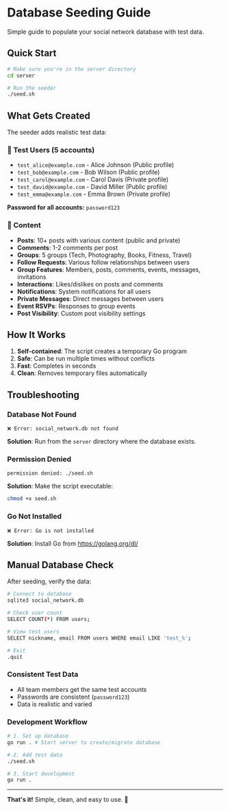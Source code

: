 # Database Seeding Guide

Simple guide to populate your social network database with test data.

## Quick Start

```bash
# Make sure you're in the server directory
cd server

# Run the seeder
./seed.sh
```

## What Gets Created

The seeder adds realistic test data:

### 👥 Test Users (5 accounts)
- `test_alice@example.com` - Alice Johnson (Public profile)
- `test_bob@example.com` - Bob Wilson (Public profile)  
- `test_carol@example.com` - Carol Davis (Private profile)
- `test_david@example.com` - David Miller (Public profile)
- `test_emma@example.com` - Emma Brown (Private profile)

**Password for all accounts:** `password123`

### 📝 Content
- **Posts**: 10+ posts with various content (public and private)
- **Comments**: 1-2 comments per post
- **Groups**: 5 groups (Tech, Photography, Books, Fitness, Travel)
- **Follow Requests**: Various follow relationships between users
- **Group Features**: Members, posts, comments, events, messages, invitations
- **Interactions**: Likes/dislikes on posts and comments
- **Notifications**: System notifications for all users
- **Private Messages**: Direct messages between users
- **Event RSVPs**: Responses to group events
- **Post Visibility**: Custom post visibility settings

## How It Works

1. **Self-contained**: The script creates a temporary Go program
2. **Safe**: Can be run multiple times without conflicts
3. **Fast**: Completes in seconds
4. **Clean**: Removes temporary files automatically

## Troubleshooting

### Database Not Found
```
❌ Error: social_network.db not found
```
**Solution**: Run from the `server` directory where the database exists.

### Permission Denied
```
permission denied: ./seed.sh
```
**Solution**: Make the script executable:
```bash
chmod +x seed.sh
```

### Go Not Installed
```
❌ Error: Go is not installed
```
**Solution**: Install Go from https://golang.org/dl/

## Manual Database Check

After seeding, verify the data:

```bash
# Connect to database
sqlite3 social_network.db

# Check user count
SELECT COUNT(*) FROM users;

# View test users
SELECT nickname, email FROM users WHERE email LIKE 'test_%';

# Exit
.quit
```

### Consistent Test Data
- All team members get the same test accounts
- Passwords are consistent (`password123`)
- Data is realistic and varied

### Development Workflow
```bash
# 1. Set up database
go run . # Start server to create/migrate database

# 2. Add test data  
./seed.sh

# 3. Start development
go run .
```

---

**That's it!** Simple, clean, and easy to use. 🚀
